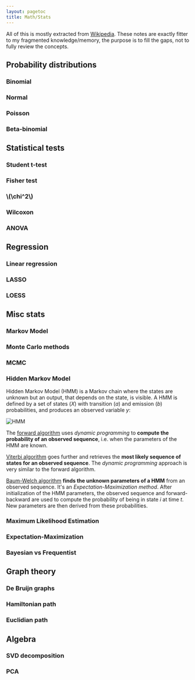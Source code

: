 ```yaml
---
layout: pagetoc
title: Math/Stats
---
```


All of this is mostly extracted from [Wikipedia](https://en.wikipedia.org). These notes are exactly fitter to my fragmented knowledge/memory, the purpose is to fill the gaps, not to fully review the concepts.

## Probability distributions

### Binomial

### Normal

### Poisson

### Beta-binomial



## Statistical tests

### Student t-test

### Fisher test

### \\(\chi^2\\)

### Wilcoxon

### ANOVA

## Regression

### Linear regression

### LASSO

### LOESS


## Misc stats

### Markov Model

### Monte Carlo methods

### MCMC

### Hidden Markov Model

Hidden Markov Model (HMM) is a Markov chain where the states are unknown but an output, that depends on the state, is visible. A HMM is defined by a set of states (*X*) with transition (*a*) and emission (*b*) probabilities, and produces an observed variable *y*: 

![HMM](https://upload.wikimedia.org/wikipedia/commons/thumb/8/8a/HiddenMarkovModel.svg/600px-HiddenMarkovModel.svg.png)

The [forward algorithm](https://en.wikipedia.org/wiki/Forward_algorithm) uses *dynamic programming* to **compute the probability of an observed sequence**, i.e. when the parameters of the HMM are known.

[Viterbi algorithm](https://en.wikipedia.org/wiki/Viterbi_algorithm) goes further and retrieves the **most likely sequence of states for an observed sequence**. The *dynamic programming* approach is very similar to the forward algorithm.

[Baum-Welch algorithm](https://en.wikipedia.org/wiki/Baum%E2%80%93Welch_algorithm) **finds the unknown parameters of a HMM** from an observed sequence. It's an *Expectation-Maximization method*. After initialization of the HMM parameters, the observed sequence and forward-backward are used to compute the probability of being in state *i* at time *t*. New parameters are then derived from these probabilities.



### Maximum Likelihood Estimation

### Expectation-Maximization

### Bayesian vs Frequentist



## Graph theory

### De Bruijn graphs

### Hamiltonian path

### Euclidian path



## Algebra

### SVD decomposition

### PCA

